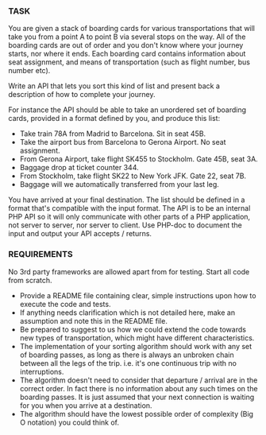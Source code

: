 ### TASK

You are given a stack of boarding cards for various transportations that will take you from a point A to point B via several stops on the way. All of the boarding cards are out of order and you don't know where your journey starts, nor where it ends. Each boarding card contains information about seat assignment, and means of transportation (such as flight number, bus number etc).

Write an API that lets you sort this kind of list and present back a description of how to complete your journey.

For instance the API should be able to take an unordered set of boarding cards, provided in a format defined by you, and produce this list:

- Take train 78A from Madrid to Barcelona. Sit in seat 45B.
- Take the airport bus from Barcelona to Gerona Airport. No seat assignment.
- From Gerona Airport, take flight SK455 to Stockholm. Gate 45B, seat 3A.
- Baggage drop at ticket counter 344.
- From Stockholm, take flight SK22 to New York JFK. Gate 22, seat 7B.
- Baggage will we automatically transferred from your last leg.

You have arrived at your final destination.
The list should be defined in a format that's compatible with the input format.
The API is to be an internal PHP API so it will only communicate with other parts of a PHP application, not server to server, nor server to client. Use PHP-doc to document the input and output your API accepts / returns.

### REQUIREMENTS
No 3rd party frameworks are allowed apart from for testing. Start all code from scratch.

- Provide a README file containing clear, simple instructions upon how to execute the code and tests.
- If anything needs clarification which is not detailed here, make an assumption and note this in the README file.
- Be prepared to suggest to us how we could extend the code towards new types of transportation, which might have different characteristics.
- The implementation of your sorting algorithm should work with any set of boarding passes, as long as there is always an unbroken chain between all the legs of the trip. i.e. it's one continuous trip with no interruptions.
- The algorithm doesn't need to consider that departure / arrival are in the correct order. In fact there is no information about any such times on the boarding passes. It is just assumed that your next connection is waiting for you when you arrive at a destination.
- The algorithm should have the lowest possible order of complexity (Big O notation) you could think of.